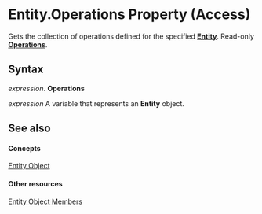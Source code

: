 
# Entity.Operations Property (Access)

Gets the collection of operations defined for the specified  **[Entity](fbce3ef6-bca4-92c6-c191-fd89ad33e888.md)**. Read-only **[Operations](2c1078b1-6d9c-9a99-80bb-c8b09fd2dc9a.md)**.


## Syntax

 _expression_. **Operations**

 _expression_ A variable that represents an **Entity** object.


## See also


#### Concepts


[Entity Object](fbce3ef6-bca4-92c6-c191-fd89ad33e888.md)
#### Other resources


[Entity Object Members](7989ef9a-4fbe-380b-17ed-dab995d8cb89.md)

